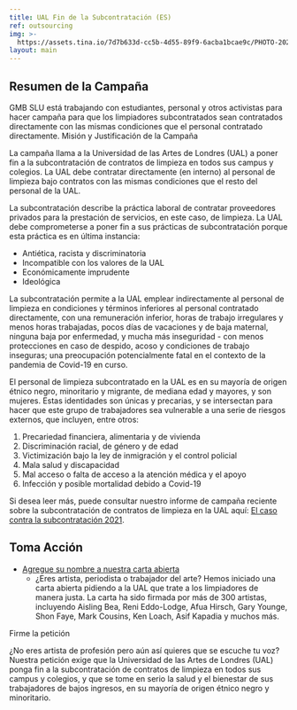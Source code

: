```yaml
---
title: UAL Fin de la Subcontratación (ES)
ref: outsourcing
img: >-
  https://assets.tina.io/7d7b633d-cc5b-4d55-89f9-6acba1bcae9c/PHOTO-2021-11-19-09-33-45.jpg
layout: main
---
```


## Resumen de la Campaña

GMB SLU está trabajando con estudiantes, personal y otros activistas para hacer campaña para que los limpiadores subcontratados sean contratados directamente con las mismas condiciones que el personal contratado directamente.
Misión y Justificación de la Campaña

La campaña llama a la Universidad de las Artes de Londres (UAL) a poner fin a la subcontratación de contratos de limpieza en todos sus campus y colegios. La UAL debe contratar directamente (en interno) al personal de limpieza bajo contratos con las mismas condiciones que el resto del personal de la UAL.

La subcontratación describe la práctica laboral de contratar proveedores privados para la prestación de servicios, en este caso, de limpieza. La UAL debe comprometerse a poner fin a sus prácticas de subcontratación porque esta práctica es en última instancia:

* Antiética, racista y discriminatoria
* Incompatible con los valores de la UAL
* Económicamente imprudente
* Ideológica

La subcontratación permite a la UAL emplear indirectamente al personal de limpieza en condiciones y términos inferiores al personal contratado directamente, con una remuneración inferior, horas de trabajo irregulares y menos horas trabajadas, pocos días de vacaciones y de baja maternal, ninguna baja por enfermedad, y mucha más inseguridad - con menos protecciones en caso de despido, acoso y condiciones de trabajo inseguras; una preocupación potencialmente fatal en el contexto de la pandemia de Covid-19 en curso.

El personal de limpieza subcontratado en la UAL es en su mayoría de origen étnico negro, minoritario y migrante, de mediana edad y mayores, y son mujeres. Estas identidades son únicas y precarias, y se intersectan para hacer que este grupo de trabajadores sea vulnerable a una serie de riesgos externos, que incluyen, entre otros:

1. Precariedad financiera, alimentaria y de vivienda
2. Discriminación racial, de género y de edad
3. Victimización bajo la ley de inmigración y el control policial
4. Mala salud y discapacidad
5. Mal acceso o falta de acceso a la atención médica y el apoyo
6. Infección y posible mortalidad debido a Covid-19

Si desea leer más, puede consultar nuestro informe de campaña reciente 
sobre la subcontratación de contratos de limpieza en la UAL aquí: [El 
caso contra la subcontratación 2021](https://issuu.com/ualendoutsourcing/docs/ual_outsourcing_case_doc "El caso contra la subcontratación 2021").

## Toma Acción

* [Agregue su nombre a nuestra carta abierta](https://docs.google.com/forms/d/e/1FAIpQLSf359i_msTCUoKEZMgxZy4ef1YNjewjVhg9O8Pui1SkQWv6Zw/viewform "Agregue su nombre a nuestra carta abierta")
  *  ¿Eres artista, periodista o trabajador del arte? Hemos iniciado una carta abierta pidiendo a la UAL que trate a los limpiadores de manera justa. La carta ha sido firmada por más de 300 artistas, incluyendo Aisling Bea, Reni Eddo-Lodge, Afua Hirsch, Gary Younge, Shon Faye, Mark Cousins, Ken Loach, Asif Kapadia y muchos más.

Firme la petición

¿No eres artista de profesión pero aún así quieres que se escuche tu voz? Nuestra petición exige que la Universidad de las Artes de Londres (UAL) ponga fin a la subcontratación de contratos de limpieza en todos sus campus y colegios, y que se tome en serio la salud y el bienestar de sus trabajadores de bajos ingresos, en su mayoría de origen étnico negro y minoritario.
